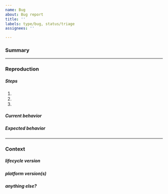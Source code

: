 ```yaml
---
name: Bug
about: Bug report
title: ''
labels: type/bug, status/triage
assignees: ''

---
```


### Summary
<!-- Please provide a general summary of the issue. -->



---

### Reproduction

##### Steps
<!-- What steps should be taken to reproduce the issue? -->

1.
2.
3.

##### Current behavior
<!-- What happened? Logs, etc. could go here. -->



##### Expected behavior
<!-- What did you expect to happen? -->



---

### Context

##### lifecycle version
<!-- If you can find this, it helps us pin down the issue. For example, run `pack builder inspect <builder name>` which should report the lifecycle version in question. -->



##### platform version(s)
<!-- For example run `pack report` and `docker info` and copy output here, redacting any sensitive information. -->



##### anything else?
<!-- Add any other context that may help (e.g., Tekton task version, kpack version, etc.). -->

